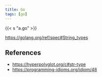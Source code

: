 ```yaml
---
title: Go
tags: [go]
---
```


{{< s "a.go" >}}

<https://golang.org/ref/spec#String_types>

## References

- <https://hyperpolyglot.org/c#str-type>
- <https://programming-idioms.org/idiom/48>
